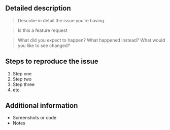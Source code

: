 <!-- Feel free to remove sections that aren’t relevant.

## Title line template: [Title]: Brief description

-->

## Detailed description

> Describe in detail the issue you’re having.

> Is this a feature request

> What did you expect to happen? What happened instead? What would you like to see changed?

## Steps to reproduce the issue

<!--
	
	{{GITHUB_REPO}}

-->

<!-- NOTES -->

1. Step one
2. Step two
3. Step three
4. etc.

## Additional information

- Screenshots or code
- Notes
